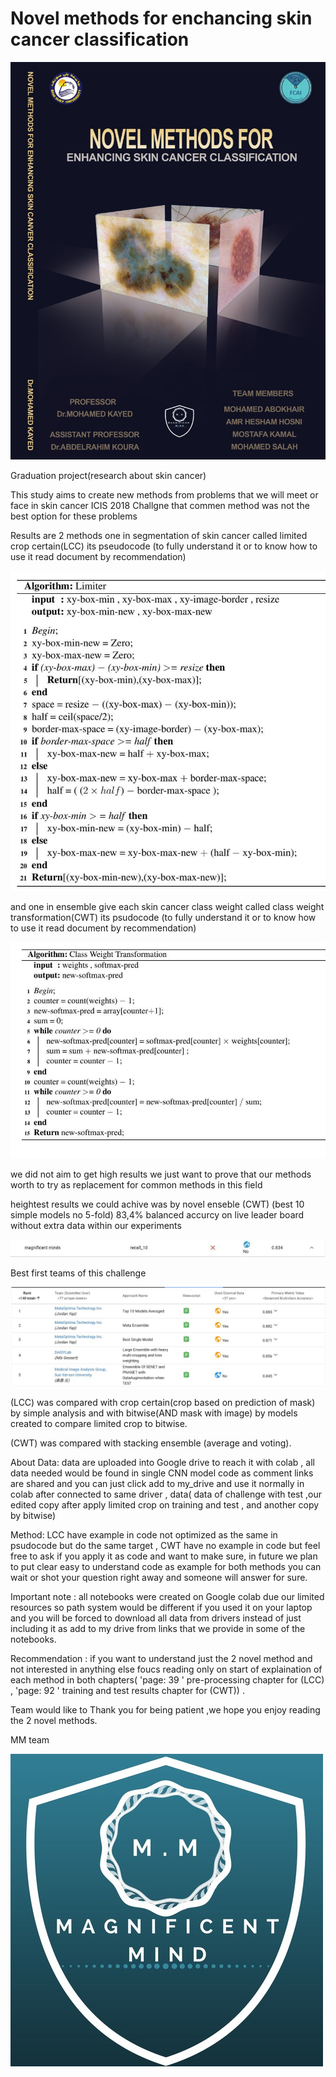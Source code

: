 # Novel methods for enchancing skin cancer classification

![](Graduation_project.jpg)

Graduation project(research about skin cancer)

This study aims to create new methods from problems that we will meet or face in skin cancer ICIS 2018 Challgne that commen method was not the best option for these problems

Results are 2 methods one in segmentation of skin cancer called limited crop certain(LCC) its pseudocode (to fully understand it or to know how to use it read document by recommendation)

![](LCC.jpg) 

and one in ensemble give each skin cancer class weight called class weight transformation(CWT) its psudocode (to fully understand it or to know how to use it read document by recommendation) 

![](CWT.jpg)   

we did not aim to get high results we just want to prove that our methods worth to try as replacement for common methods in this field

heightest results we could achive was by novel enseble (CWT) (best 10 simple models no 5-fold) 83,4% balanced accurcy on live leader board without extra data within our experiments

![](Our_team.jpg)

Best first teams of this challenge

![](Teams.jpg)

(LCC) was compared with crop certain(crop based on prediction of mask) by simple analysis and with bitwise(AND mask with image) by models created to compare limited crop to bitwise.

(CWT) was compared with stacking ensemble (average and voting).

About Data: data are uploaded into Google drive to reach it with colab , all data needed would be found in single CNN model code as comment links are shared and you can just click add to my_drive and use it normally in colab after connected to same driver , data( data of challenge with test ,our edited copy after apply limited crop on training and test , and another copy by bitwise) 

Method: LCC have example in code not optimized as the same in psudocode but do the same target , CWT have no example in code but feel free to ask if you apply it as code and want to make sure, in future we plan to put clear easy to understand code as example for both methods you can wait or shot your question right away and someone will answer for sure.   

Important note : all notebooks were created on Google colab due our limited resources so path system would be different if you used it on your laptop and you will be forced to download all data from drivers instead of just including it as add to my drive from links that we provide in some of the notebooks.

Recommendation : if you want to understand just the 2 novel method and not interested in anything else foucs reading only on start of explaination of each method in both chapters( 'page: 39 ' pre-processing chapter for (LCC) , 'page: 92 ' training and test results chapter for (CWT)) .

Team would like to Thank you for being patient ,we hope you enjoy reading the 2 novel methods.

MM team

![](mm.png)
